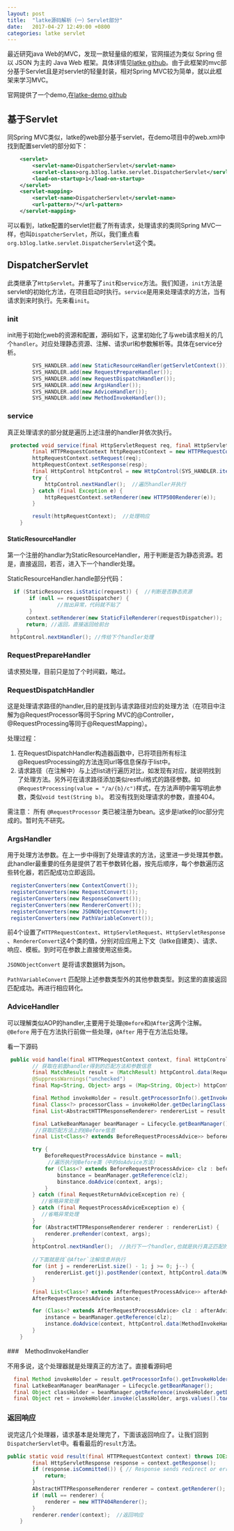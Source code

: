 ```yaml
---
layout: post
title:  "latke源码解析（一）Servlet部分"
date:   2017-04-27 12:49:00 +0800
categories: latke servlet
---
```



最近研究java Web的MVC，发现一款轻量级的框架，官网描述为类似 Spring 但以 JSON 为主的 Java Web 框架。具体详情见[latke github](https://github.com/b3log/latke)。由于此框架的mvc部分基于Servlet且是对servlet的轻量封装，相对Spring MVC较为简单，就以此框架来学习MVC。

官网提供了一个demo,在[latke-demo github](https://github.com/b3log/latke-demo)

## **基于Servlet**
同Spring MVC类似，latke的web部分基于servlet，在demo项目中的web.xml中找到配置servlet的部分如下：

```xml
    <servlet>
        <servlet-name>DispatcherServlet</servlet-name>
        <servlet-class>org.b3log.latke.servlet.DispatcherServlet</servlet-class>
        <load-on-startup>1</load-on-startup>
    </servlet>
    <servlet-mapping>
        <servlet-name>DispatcherServlet</servlet-name>
        <url-pattern>/*</url-pattern>
    </servlet-mapping>
```
可以看到，latke配置的servlet拦截了所有请求，处理请求的类同Spring MVC一样，也叫`DispatcherServlet`，所以，我们重点看`org.b3log.latke.servlet.DispatcherServlet`这个类。

## **DispatcherServlet**

此类继承了`HttpServlet`。并重写了`init`和`service`方法。我们知道，`init`方法是servlet的初始化方法，在项目启动时执行。`service`是用来处理请求的方法，当有请求到来时执行。先来看`init`。

### **init**

init用于初始化web的资源和配置，源码如下，这里初始化了与web请求相关的几个`handler`。对应处理静态资源、注解、请求url和参数解析等。具体在service分析。

```java
        SYS_HANDLER.add(new StaticResourceHandler(getServletContext()));
        SYS_HANDLER.add(new RequestPrepareHandler());
        SYS_HANDLER.add(new RequestDispatchHandler());
        SYS_HANDLER.add(new ArgsHandler());
        SYS_HANDLER.add(new AdviceHandler());
        SYS_HANDLER.add(new MethodInvokeHandler());
```
### **service**

真正处理请求的部分就是遍历上述注册的handler并依次执行。

```java
 protected void service(final HttpServletRequest req, final HttpServletResponse resp) throws ServletException, IOException {
        final HTTPRequestContext httpRequestContext = new HTTPRequestContext();
        httpRequestContext.setRequest(req);
        httpRequestContext.setResponse(resp);
        final HttpControl httpControl = new HttpControl(SYS_HANDLER.iterator(), httpRequestContext);
        try {
            httpControl.nextHandler();  //遍历handler并执行
        } catch (final Exception e) {
            httpRequestContext.setRenderer(new HTTP500Renderer(e));
        }

        result(httpRequestContext);  //处理响应
    }

```

#### StaticResourceHandler
第一个注册的handlar为StaticResourceHandler，用于判断是否为静态资源。若是，直接返回，若否，进入下一个handler处理。

StaticResourceHandler.handle部分代码：
```java
  if (StaticResources.isStatic(request)) {  //判断是否静态资源
       if (null == requestDispatcher) {
                //抛出异常，代码就不贴了
       }
      context.setRenderer(new StaticFileRenderer(requestDispatcher));
      return; //返回，直接返回给前台
   }
 httpControl.nextHandler(); //传给下个handler处理
```

### RequestPrepareHandler
请求预处理，目前只是加了个时间戳，略过。

### RequestDispatchHandler

这是处理请求路径的handler,目的是找到与请求路径对应的处理方法（在项目中注解为@RequestProcessor等同于Spring MVC的@Controller，@RequestProcessing等同于@RequestMapping）。

处理过程：
1. 在RequestDispatchHandler构造器函数中，已将项目所有标注@RequestProcessing的方法连同url等信息保存于list中。
2. 请求路径（在注解中）与上述list进行遍历对比，如发现有对应，就说明找到了处理方法。另外可在请求路径添加类似restful格式的路径参数。如`@RequestProcessing(value = "/a/{b}/c")`样式，在方法声明中需写明此参数，类似`void test(String b)`。
若没有找到处理请求的参数，直接404。

需注意：
所有 `@RequestProcessor` 类已被注册为bean。这步是latke的Ioc部分完成的。暂时先不研究。

### ArgsHandler

用于处理方法参数。在上一步中得到了处理请求的方法，这里进一步处理其参数。此handler最重要的任务是提供了若干参数转化器，按先后顺序，每个参数遍历这些转化器，若匹配成功立即返回。


```java
 registerConverters(new ContextConvert());
 registerConverters(new RequestConvert());
 registerConverters(new ResponseConvert());
 registerConverters(new RendererConvert());
 registerConverters(new JSONObjectConvert());
 registerConverters(new PathVariableConvert());
```
前4个设置了`HTTPRequestContext`、`HttpServletRequest`、`HttpServletResponse` 、`RendererConvert`这4个类的值，分别对应应用上下文（latke自建类）、请求、响应、模板。到时可在参数上直接使用这些类。

`JSONObjectConvert` 是将请求数据转为json。

`PathVariableConvert` 匹配除上述参数类型外的其他参数类型。到这里的直接返回匹配成功。再进行相应转化。



### AdviceHandler
可以理解类似AOP的handler,主要用于处理`@Before`和`@After`这两个注解。`@Before` 用于在方法执行前做一些处理，`@After` 用于在方法后处理。

看一下源码

```java
 public void handle(final HTTPRequestContext context, final HttpControl httpControl) throws Exception {
        // 获取在前面handler得到的匹配方法和参数信息
        final MatchResult result = (MatchResult) httpControl.data(RequestDispatchHandler.MATCH_RESULT);
        @SuppressWarnings("unchecked")
        final Map<String, Object> args = (Map<String, Object>) httpControl.data(ArgsHandler.PREPARE_ARGS);

        final Method invokeHolder = result.getProcessorInfo().getInvokeHolder();
        final Class<?> processorClass = invokeHolder.getDeclaringClass();
        final List<AbstractHTTPResponseRenderer> rendererList = result.getRendererList();

        final LatkeBeanManager beanManager = Lifecycle.getBeanManager();
         //获取匹配方法上的@Before信息
        final List<Class<? extends BeforeRequestProcessAdvice>> beforeAdviceClassList = getBeforeList(invokeHolder, processorClass);

        try {
            BeforeRequestProcessAdvice binstance = null;
             //遍历执行@Before类（中的doAdvice方法）
            for (Class<? extends BeforeRequestProcessAdvice> clz : beforeAdviceClassList) {
                binstance = beanManager.getReference(clz);
                binstance.doAdvice(context, args);
            }
        } catch (final RequestReturnAdviceException re) {
           //省略异常处理
        } catch (final RequestProcessAdviceException e) {
           //省略异常处理
        }
        for (AbstractHTTPResponseRenderer renderer : rendererList) {
            renderer.preRender(context, args);
        }
        httpControl.nextHandler();  //执行下一个handler,也就是执行真正匹配的方法体
        
        //下面就是找`@After`注解信息并执行
        for (int j = rendererList.size() - 1; j >= 0; j--) {
            rendererList.get(j).postRender(context, httpControl.data(MethodInvokeHandler.INVOKE_RESULT));
        }

        final List<Class<? extends AfterRequestProcessAdvice>> afterAdviceClassList = getAfterList(invokeHolder, processorClass);
        AfterRequestProcessAdvice instance;

        for (Class<? extends AfterRequestProcessAdvice> clz : afterAdviceClassList) {
            instance = beanManager.getReference(clz);
            instance.doAdvice(context, httpControl.data(MethodInvokeHandler.INVOKE_RESULT));
        }
    }
```

###　MethodInvokeHandler

不用多说，这个处理器就是处理真正的方法了。直接看源码吧

```java
  final Method invokeHolder = result.getProcessorInfo().getInvokeHolder();  //得到方法体
  final LatkeBeanManager beanManager = Lifecycle.getBeanManager();
  final Object classHolder = beanManager.getReference(invokeHolder.getDeclaringClass()); //该方法类
  final Object ret = invokeHolder.invoke(classHolder, args.values().toArray()); //执行
```

### 返回响应

说完这几个处理器，请求基本是处理完了，下面该返回响应了。让我们回到`DispatcherServlet`中。看看最后的`result`方法。

```java
public static void result(final HTTPRequestContext context) throws IOException {
        final HttpServletResponse response = context.getResponse();
        if (response.isCommitted()) { // Response sends redirect or error
            return;
        }
        AbstractHTTPResponseRenderer renderer = context.getRenderer(); //得到响应模板
        if (null == renderer) {
            renderer = new HTTP404Renderer();
        }
        renderer.render(context);  //返回响应
    }
```

















